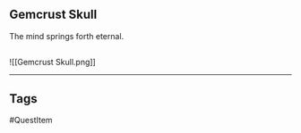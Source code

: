 ## Gemcrust Skull
The mind springs forth eternal.
## 
![[Gemcrust Skull.png]]

---
## Tags
#QuestItem